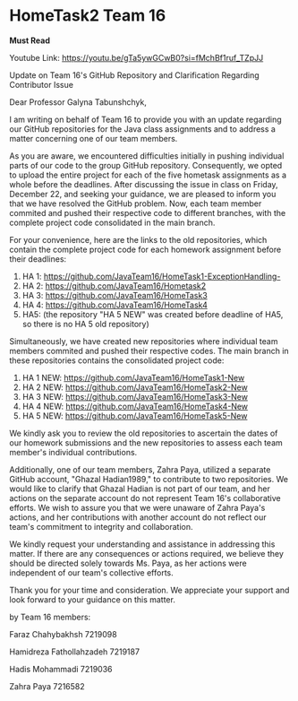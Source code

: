 # HomeTask2 Team 16

****Must Read****

Youtube Link: https://youtu.be/gTa5ywGCwB0?si=fMchBf1ruf_TZpJJ

Update on Team 16's GitHub Repository and Clarification Regarding Contributor Issue

Dear Professor Galyna Tabunshchyk,

I am writing on behalf of Team 16 to provide you with an update regarding our GitHub repositories for the Java class assignments and to address a matter concerning one of our team members.

As you are aware, we encountered difficulties initially in pushing individual parts of our code to the group GitHub repository. Consequently, we opted to upload the entire project for each of the five hometask assignments as a whole before the deadlines. After discussing the issue in class on Friday, December 22, and seeking your guidance, we are pleased to inform you that we have resolved the GitHub problem. Now, each team member commited and pushed their respective code to different branches, with the complete project code consolidated in the main branch.

For your convenience, here are the links to the old repositories, which contain the complete project code for each homework assignment before their deadlines:

1. HA 1: https://github.com/JavaTeam16/HomeTask1-ExceptionHandling-
2. HA 2: https://github.com/JavaTeam16/Hometask2
3. HA 3: https://github.com/JavaTeam16/HomeTask3
4. HA 4: https://github.com/JavaTeam16/HomeTask4
5. HA5: (the repository "HA 5 NEW" was created before deadline of HA5, so there is no HA 5 old repository)

Simultaneously, we have created new repositories where individual team members commited and pushed their respective codes. The main branch in these repositories contains the consolidated project code:

1. HA 1 NEW: https://github.com/JavaTeam16/HomeTask1-New
2. HA 2 NEW: https://github.com/JavaTeam16/HomeTask2-New
3. HA 3 NEW: https://github.com/JavaTeam16/HomeTask3-New
4. HA 4 NEW: https://github.com/JavaTeam16/HomeTask4-New
5. HA 5 NEW: https://github.com/JavaTeam16/HomeTask5-New 

We kindly ask you to review the old repositories to ascertain the dates of our homework submissions and the new repositories to assess each team member's individual contributions.

Additionally, one of our team members, Zahra Paya, utilized a separate GitHub account, "Ghazal Hadian1989," to contribute to two repositories. We would like to clarify that Ghazal Hadian is not part of our team, and her actions on the separate account do not represent Team 16's collaborative efforts. We wish to assure you that we were unaware of Zahra Paya's actions, and her contributions with another account do not reflect our team's commitment to integrity and collaboration.

We kindly request your understanding and assistance in addressing this matter. If there are any consequences or actions required, we believe they should be directed solely towards Ms. Paya, as her actions were independent of our team's collective efforts.

Thank you for your time and consideration. We appreciate your support and look forward to your guidance on this matter.


by Team 16 members:

Faraz Chahybakhsh 7219098

Hamidreza Fathollahzadeh 7219187

Hadis Mohammadi 7219036

Zahra Paya 7216582

